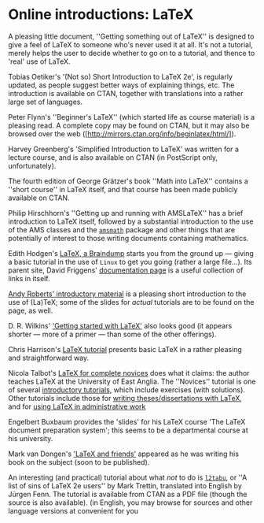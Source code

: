 # Online introductions: LaTeX




A pleasing little document, ''Getting something out of LaTeX'' is
designed to give a feel of LaTeX to someone who's never used it at
all.  It's not a tutorial, merely helps the user to decide whether to
go on to a tutorial, and thence to 'real' use of LaTeX.


Tobias Oetiker's '(Not so) Short Introduction to LaTeX 2e', is
regularly updated, as people suggest better ways of explaining things,
etc.  The introduction is available on CTAN, together with
translations into a rather large set of languages.


Peter Flynn's ''Beginner's LaTeX'' (which started life as course
material) is a pleasing read.  A complete copy may be found on
CTAN, but it may also be browsed over the web
([http://mirrors.ctan.org/info/beginlatex/html/]).


Harvey Greenberg's 'Simplified Introduction to LaTeX' was written
for a lecture course, and is also available on CTAN (in PostScript
only, unfortunately).


The fourth edition of George Gr&auml;tzer's book ''Math into LaTeX''
contains a ''short course'' in LaTeX itself, and that course has
been made publicly available on CTAN.


Philip Hirschhorn's ''Getting up and running with AMSLaTeX'' has a
brief introduction to LaTeX itself, followed by a substantial
introduction to the use of the AMS classes and the
[`amsmath`](http://ctan.org/pkg/amsmath) package and other things that are potentially of
interest to those writing documents containing mathematics.


Edith Hodgen's 
[LaTeX, a Braindump](http://www.mcs.vuw.ac.nz/&nbsp;david/latex/notes.pdf)
starts you from the ground up&nbsp;&mdash; giving a basic tutorial in the use
of `Linux` to get you going (rather a large file&hellip;).
Its parent site, David Friggens' 
[documentation page](http://www.mcs.vuw.ac.nz/&nbsp;david/latex/) is a
useful collection of links in itself.


[Andy Roberts' introductory material](http://www.andy-roberts.net/misc/latex/)
is a pleasing short introduction to the use of (La)TeX; some of the
slides for _actual_ tutorials are to be found on the page, as
well.


D. R.&nbsp;Wilkins' 
['Getting started with LaTeX'](http://www.maths.tcd.ie/&nbsp;dwilkins/LaTeXPrimer/)
also looks good (it appears shorter&nbsp;&mdash; more of a primer&nbsp;&mdash; than some
of the other offerings).


Chris Harrison's 
[LaTeX tutorial](http://xoph.co/20111024/latex-tutorial/)
presents basic LaTeX in a rather pleasing and straightforward way.


Nicola Talbot's 
[LaTeX for complete novices](http://www.dickimaw-books.com/latex/novices/)
does what it claims: the author teaches LaTeX at the University of
East Anglia.  The ''Novices'' tutorial is one of several 
[introductory tutorials](http://www.dickimaw-books.com/latex/),
which include exercises (with solutions).  Other tutorials include
those for 
[writing theses/dissertations with LaTeX](http://www.dickimaw-books.com/latex/thesis/), and for 
[using LaTeX in administrative work](http://www.dickimaw-books.com/latex/admin/)


Engelbert Buxbaum provides the 'slides' for his LaTeX course 'The
LaTeX document preparation system'; this seems to be a departmental
course at his university.


Mark van Dongen's 
['LaTeX and friends']("http://csweb.ucc.ie/&nbsp;dongen/LaTeX-and-Friends.pdf)
appeared as he was writing his book on the subject (soon to be published).


An interesting (and practical) tutorial about what _not_ to do is
[`l2tabu`](http://ctan.org/pkg/l2tabu), or ''A list of sins of LaTeX 2e users'' by Mark
Trettin, translated into English by J&uuml;rgen Fenn.  The
tutorial is available from CTAN as a PDF file (though
the source is also available).
  (in English, you may browse for sources and other language versions at
  convenient for you


